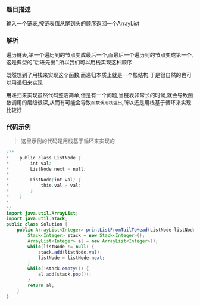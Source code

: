 ### 题目描述

输入一个链表,按链表值从尾到头的顺序返回一个ArrayList

### 解析

遍历链表,第一个遍历到的节点变成最后一个,而最后一个遍历到的节点变成第一个,这是典型的"后进先出",所以我们可以用栈实现这种顺序

既然想到了用栈来实现这个函数,而递归本质上就是一个栈结构,于是很自然的也可以用递归来实现

用递归来实现虽然代码整洁简单,但是有一个问题,当链表非常长的时候,就会导致函数调用的层级很深,从而有可能会导致`函数调用栈溢出`,所以还是用栈基于循环来实现比较好

### 代码示例

> 这里示例的代码是用栈基于循环来实现的

```java
/**
*    public class ListNode {
*        int val;
*        ListNode next = null;
*
*        ListNode(int val) {
*            this.val = val;
*        }
*    }
*
*/
import java.util.ArrayList;
import java.util.Stack;
public class Solution {
    public ArrayList<Integer> printListFromTailToHead(ListNode listNode) {
        Stack<Integer> stack = new Stack<Integer>();
		ArrayList<Integer> al = new ArrayList<Integer>();
		while(listNode != null) {
			stack.add(listNode.val);
			listNode = listNode.next;
		}
		while(!stack.empty()) {
			al.add(stack.pop());
		}
		return al;
    }
}
```